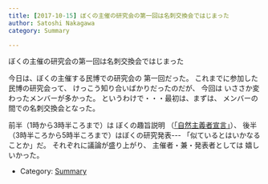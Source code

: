 ```yaml
---
title: [2017-10-15] ぼくの主催の研究会の第一回は名刺交換会ではじまった
author: Satoshi Nakagawa
category: Summary

---
```


ぼくの主催の研究会の第一回は名刺交換会ではじまった

 今日は、ぼくの主催する民博での研究会の
第一回だった。
これまでに参加した民博の研究会って、
けっこう知り合いばかりだったのだが、
今回は
いささか変わったメンバーが多かった。
というわけで・・・最初は、まずは、
メンバーの間での名刺交換会となった。

 前半（1時から3時半ころまで）は
ぼくの趣旨説明
（[「自然主義者宣言」](/~satoshi/anthrop/works/paper-2/manifesto.html)）、
後半（3時半ころから5時半ころまで）はぼくの研究発表---
「似ているとはいかなることか」だ。
それぞれに議論が盛り上がり、
主催者・兼・発表者としては
嬉しいかった。

- Category: [Summary](https://merapano.github.io/categories.html#Summary)

